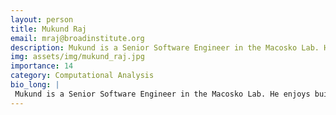 ```yaml
---
layout: person
title: Mukund Raj
email: mraj@broadinstitute.org
description: Mukund is a Senior Software Engineer in the Macosko Lab. He enjoys building interactive, visual analytic web portals, as well as developing visualizations for large, geometric, or high-dimensional ...
img: assets/img/mukund_raj.jpg
importance: 14
category: Computational Analysis
bio_long: |
 Mukund is a Senior Software Engineer in the Macosko Lab. He enjoys building interactive, visual analytic web portals, as well as developing visualizations for large, geometric, or high-dimensional datasets. Previously, he received his PhD in computing from the University of Utah with a focus on visualizations for ensemble data and graphs.
---
```

